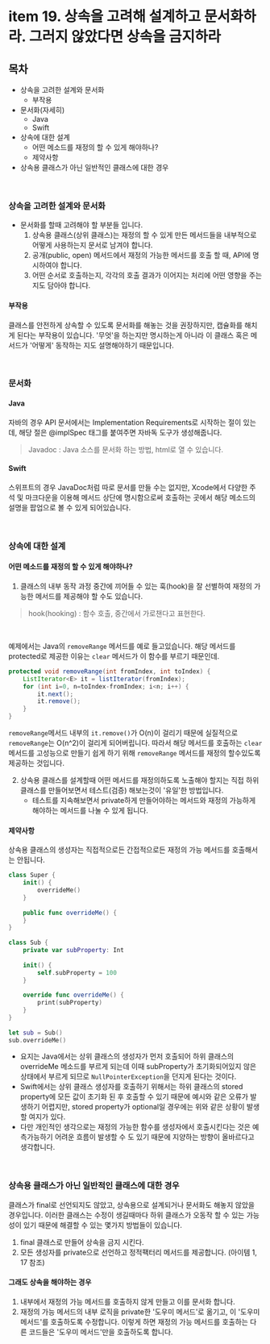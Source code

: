 # item 19. 상속을 고려해 설계하고 문서화하라. 그러지 않았다면 상속을 금지하라

## 목차
- 상속을 고려한 설계와 문서화
    - 부작용
- 문서화(자세히)
    - Java
    - Swift
- 상속에 대한 설계
    - 어떤 메소드를 재정의 할 수 있게 해야하나?
    - 제약사항
- 상속용 클래스가 아닌 일반적인 클래스에 대한 경우

<br>

### 상속을 고려한 설계와 문서화
- 문서화를 할때 고려해야 할 부분들 입니다.
    1. 상속용 클래스(상위 클래스)는 재정의 할 수 있게 만든 메서드들을 내부적으로 어떻게 사용하는지 문서로 남겨야 합니다.
    2. 공개(public, open) 메서드에서 재정의 가능한 메서드를 호출 할 때, API에 명시하여야 합니다.
    3. 어떤 순서로 호출하는지, 각각의 호출 결과가 이어지는 처리에 어떤 영향을 주는지도 담아야 합니다.
    
#### 부작용
클래스를 안전하게 상속할 수 있도록 문서화를 해놓는 것을 권장하지만, 캡슐화를 해치게 된다는 부작용이 있습니다. '무엇'을 하는지만 명시하는게 아니라 이 클래스 혹은 메서드가 '어떻게' 동작하는 지도 설명해야하기 때문입니다.

<br>

### 문서화
#### Java
자바의 경우 API 문서에서는 Implementation Requirements로 시작하는 절이 있는데, 해당 절은 @implSpec 태그를 붙여주면 자바독 도구가 생성해줍니다.
> Javadoc : Java 소스를 문서화 하는 방법, html로 열 수 있습니다.

#### Swift
스위프트의 경우 JavaDoc처럼 따로 문서를 만들 수는 없지만, Xcode에서 다양한 주석 및 마크다운을 이용해 메서드 상단에 명시함으로써 호출하는 곳에서 해당 메소드의 설명을 팝업으로 볼 수 있게 되어있습니다.

<br>

### 상속에 대한 설계
#### 어떤 메소드를 재정의 할 수 있게 해야하나?
1. 클래스의 내부 동작 과정 중간에 끼어들 수 있는 훅(hook)을 잘 선별하여 재정의 가능한 메서드를 제공해야 할 수도 있습니다.
> hook(hooking) : 함수 호출, 중간에서 가로챈다고 표현한다.

<br>

예제에서는 Java의 `removeRange` 메서드를 예로 들고있습니다.
해당 메서드를 protected로 제공한 이유는 `clear` 메서드가 이 함수를 부르기 때문인데.
        
```Java
protected void removeRange(int fromIndex, int toIndex) {
    ListIterator<E> it = listIterator(fromIndex);
    for (int i=0, n=toIndex-fromIndex; i<n; i++) {
        it.next();
        it.remove();
    }
}
```
`removeRange`메서드 내부의 `it.remove()`가 O(n)이 걸리기 때문에 실질적으로 `removeRange`는 O(n^2)이 걸리게 되어버립니다.
따라서 해당 메서드를 호출하는 `clear` 메서드를 고성능으로 만들기 쉽게 하기 위해 `removeRange` 메서드를 재정의 할수있도록 제공하는 것입니다. 
       
2. 상속용 클래스를 설계할때 어떤 메서드를 재정의하도록 노출해야 할지는 직접 하위 클래스를 만들어보면서 테스트(검증) 해보는것이 '유일'한 방법입니다.
    - 테스트를 지속해보면서 private하게 만들어야하는 메서드와 재정의 가능하게 해야하는 메서드를 나눌 수 있게 됩니다.

#### 제약사항
상속용 클래스의 생성자는 직접적으로든 간접적으로든 재정의 가능 메서드를 호출해서는 안됩니다.

```Swift
class Super {
    init() {
        overrideMe()
    }
            
    public func overrideMe() {
    }
}
        
class Sub {
    private var subProperty: Int
            
    init() {
        self.subProperty = 100    
    }
            
    override func overrideMe() {
        print(subProperty)
    }
}
        
let sub = Sub()
sub.overrideMe()
```

- 요지는 Java에서는 상위 클래스의 생성자가 먼저 호출되어 하위 클래스의 overrideMe 메소드를 부르게 되는데 이때 subProperty가 초기화되어있지 않은 상태에서 부르게 되므로 `NullPointerException`을 던지게 된다는 것이다.
- Swift에서는 상위 클래스 생성자를 호출하기 위해서는 하위 클래스의 stored property에 모든 값이 초기화 된 후 호출할 수 있기 때문에 예시와 같은 오류가 발생하기 어렵지만, stored property가 optional일 경우에는 위와 같은 상황이 발생할 여지가 있다. 
- 다만 개인적인 생각으로는 재정의 가능한 함수를 생성자에서 호출시킨다는 것은 예측가능하기 어려운 흐름이 발생할 수 도 있기 때문에 지양하는 방향이 올바르다고 생각합니다.

<br>

### 상속용 클래스가 아닌 일반적인 클래스에 대한 경우
클래스가 final로 선언되지도 않았고, 상속용으로 설계되거나 문서화도 해놓지 않았을 경우입니다.
이러한 클래스는 수정이 생길때마다 하위 클래스가 오동작 할 수 있는 가능성이 있기 때문에 해결할 수 있는 몇가지 방법들이 있습니다.

1. final 클래스로 만들어 상속을 금지 시킨다.
2. 모든 생성자를 private으로 선언하고 정적팩터리 메서드를 제공합니다. (아이템 1, 17 참조)

#### 그래도 상속을 해야하는 경우
1. 내부에서 재정의 가능 메서드를 호출하지 않게 만들고 이를 문서화 합니다.
2. 재정의 가능 메서드의 내부 로직을 private한 '도우미 메서드'로 옮기고, 이 '도우미 메서드'를 호출하도록 수정합니다.
이렇게 하면 재정의 가능 메서드를 호출하는 다른 코드들은 '도우미 메서드'만을 호출하도록 합니다.
